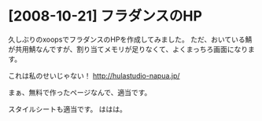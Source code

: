 # [2008-10-21] フラダンスのHP


久しぶりのxoopsでフラダンスのHPを作成してみました。
ただ、おいている鯖が共用鯖なんですが、割り当てメモリが足りなくて、よくまっちろ画面になります。

これは私のせいじゃない！
<a href="http://hulastudio-napua.jp/" target="_blank">http://hulastudio-napua.jp/</a>

まぁ、無料で作ったページなんで、適当です。

スタイルシートも適当です。
ははは。


